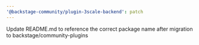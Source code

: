 ```yaml
---
'@backstage-community/plugin-3scale-backend': patch
---
```


Update README.md to reference the correct package name after migration to backstage/community-plugins
